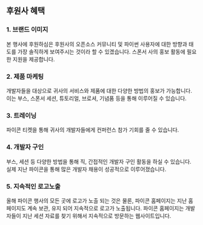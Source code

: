 ## 후원사 혜택

### 1. 브랜드 이미지
  본 행사에 후원하심은 후원사의 오픈소스 커뮤니티 및 파이썬 사용자에 대한 방향과 태도를 가장 솔직하게 보여주시는 것이라 할 수 있겠습니다.  스폰서 사의 홍보 활동에 필요한 지원을 제공합니다.

### 2. 제품 마케팅
  개발자들을 대상으로 귀사의 서비스와 제품에 대한 다양한 방법의 홍보가 가능합니다. 이는 부스, 스폰서 세션, 튜토리얼, 브로셔, 기념품 등을 통해 이루어질 수 있습니다.

### 3. 트레이닝
  파이콘 티켓을 통해 귀사의 개발자들에게 컨퍼런스 참가 기회를 줄 수 있습니다.

### 4. 개발자 구인
  부스, 세션 등 다양한 방법을 통해 직, 간접적인 개발자 구인 활동을 하실 수 있습니다. 실제 지난 파이콘을 통해 많은 개발자 채용이 성공적으로 이루어졌습니다.

### 5. 지속적인 로고노출
  올해 파이콘 행사의 모든 곳에 로고가 노출 되는 것은 물론, 파이콘 홈페이지는 지난 홈페이지도 계속 보관, 유지 되어 지속적으로 로고가 노출됩니다.  파이콘 홈페이지는 개발자들이 지난 세션 자료를 찾기 위해서 지속적으로 방문하는 웹사이트입니다.
